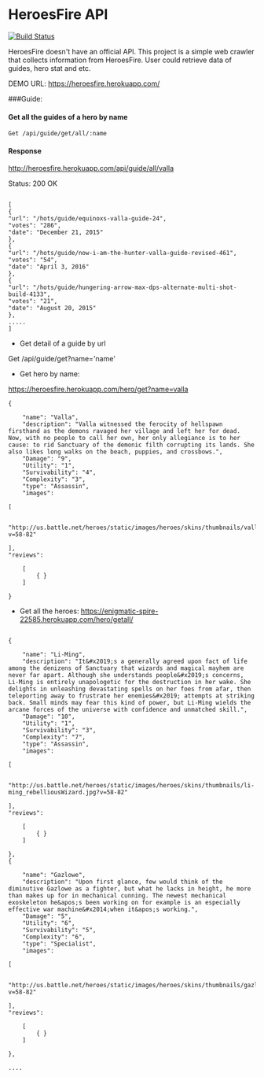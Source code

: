 # HeroesFire API


[![Build Status](https://travis-ci.org/hnaoto/Heroes-API.svg?branch=master)](https://travis-ci.org/hnaoto/Heroes-API)

HeroesFire doesn't have an official API. This project is a simple web crawler that collects information from HeroesFire. User could retrieve data of guides, hero stat and etc. 

DEMO URL: https://heroesfire.herokuapp.com/

###Guide:


#### Get all the guides of a hero by name
```
Get /api/guide/get/all/:name
```

#### Response

http://heroesfire.herokuapp.com/api/guide/all/valla

Status: 200 OK
```

[
{
"url": "/hots/guide/equinoxs-valla-guide-24",
"votes": "286",
"date": "December 21, 2015"
},
{
"url": "/hots/guide/now-i-am-the-hunter-valla-guide-revised-461",
"votes": "54",
"date": "April 3, 2016"
},
{
"url": "/hots/guide/hungering-arrow-max-dps-alternate-multi-shot-build-4133",
"votes": "21",
"date": "August 20, 2015"
},
.....
]

```






* Get detail of a guide by url

Get /api/guide/get?name='name'


* Get hero by name: 


https://heroesfire.herokuapp.com/hero/get?name=valla

```
{

    "name": "Valla",
    "description": "Valla witnessed the ferocity of hellspawn firsthand as the demons ravaged her village and left her for dead. Now, with no people to call her own, her only allegiance is to her cause: to rid Sanctuary of the demonic filth corrupting its lands. She also likes long walks on the beach, puppies, and crossbows.",
    "Damage": "9",
    "Utility": "1",
    "Survivability": "4",
    "Complexity": "3",
    "type": "Assassin",
    "images": 

[

    "http://us.battle.net/heroes/static/images/heroes/skins/thumbnails/valla_demonHunter.jpg?v=58-82"

],
"reviews": 

    [
        { }
    ]

}

```

* Get all the heroes: 
https://enigmatic-spire-22585.herokuapp.com/hero/getall/
```

{

    "name": "Li-Ming",
    "description": "It&#x2019;s a generally agreed upon fact of life among the denizens of Sanctuary that wizards and magical mayhem are never far apart. Although she understands people&#x2019;s concerns, Li-Ming is entirely unapologetic for the destruction in her wake. She delights in unleashing devastating spells on her foes from afar, then teleporting away to frustrate her enemies&#x2019; attempts at striking back. Small minds may fear this kind of power, but Li-Ming wields the arcane forces of the universe with confidence and unmatched skill.",
    "Damage": "10",
    "Utility": "1",
    "Survivability": "3",
    "Complexity": "7",
    "type": "Assassin",
    "images": 

[

    "http://us.battle.net/heroes/static/images/heroes/skins/thumbnails/li-ming_rebelliousWizard.jpg?v=58-82"

],
"reviews": 

    [
        { }
    ]

},
{

    "name": "Gazlowe",
    "description": "Upon first glance, few would think of the diminutive Gazlowe as a fighter, but what he lacks in height, he more than makes up for in mechanical cunning. The newest mechanical exoskeleton he&apos;s been working on for example is an especially effective war machine&#x2014;when it&apos;s working.",
    "Damage": "5",
    "Utility": "6",
    "Survivability": "5",
    "Complexity": "6",
    "type": "Specialist",
    "images": 

[

    "http://us.battle.net/heroes/static/images/heroes/skins/thumbnails/gazlowe_bossOfRatchet.jpg?v=58-82"

],
"reviews": 

    [
        { }
    ]

},

....

```
